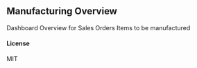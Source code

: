 ## Manufacturing Overview

Dashboard Overview for Sales Orders Items to be manufactured

#### License

MIT